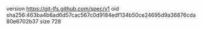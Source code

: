 version https://git-lfs.github.com/spec/v1
oid sha256:463ba4b6ad6d57cac567c0d9184edf134b50ce24695d9a36876cda80e6702b37
size 728
